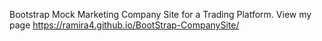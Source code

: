 Bootstrap Mock Marketing Company Site for a Trading Platform. 
View my page https://ramira4.github.io/BootStrap-CompanySite/
